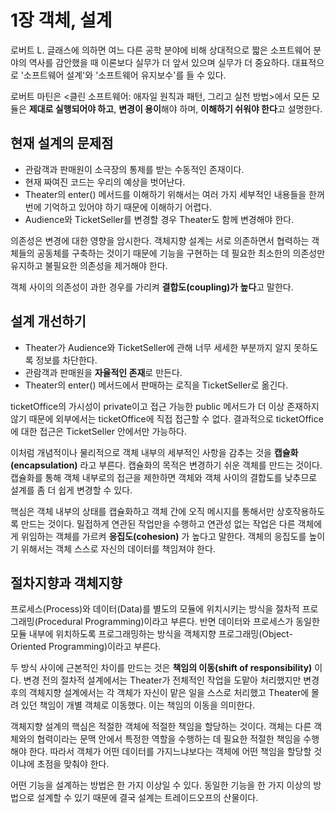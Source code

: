 # 1장 객체, 설계
로버트 L. 글래스에 의하면 여느 다른 공학 분야에 비해 상대적으로 짧은 소프트웨어 분야의 역사를 감안했을 때 이론보다 실무가 더 앞서 있으며 실무가 더 중요하다.
대표적으로 '소프트웨어 설계'와 '소프트웨어 유지보수'를 들 수 있다.

로버트 마틴은 <클린 소프트웨어: 애자일 원칙과 패턴, 그리고 실천 방법>에서 모든 모듈은 **제대로 실행되어야 하고**, **변경이 용이**해야 하며, **이해하기 쉬워야 한다**고 설명한다.

## 현재 설계의 문제점
- 관람객과 판매원이 소극장의 통제를 받는 수동적인 존재이다.
- 현재 짜여진 코드는 우리의 예상을 벗어난다.
- Theater의 enter() 메서드를 이해하기 위해서는 여러 가지 세부적인 내용들을 한꺼번에 기억하고 있어야 하기 때문에 이해하기 어렵다.
- Audience와 TicketSeller를 변경할 경우 Theater도 함께 변경해야 한다.

의존성은 변경에 대한 영향을 암시한다. 객체지향 설계는 서로 의존하면서 협력하는 객체들의 공동체를 구축하는 것이기 때문에 기능을 구현하는 데 필요한 최소한의 의존성만 유지하고 불필요한 의존성을 제거해야 한다.

객체 사이의 의존성이 과한 경우를 가리켜 **결합도(coupling)가 높다**고 말한다.

## 설계 개선하기
- Theater가 Audience와 TicketSeller에 관해 너무 세세한 부분까지 알지 못하도록 정보를 차단한다.
- 관람객과 판매원을 **자율적인 존재**로 만든다.
- Theater의 enter() 메서드에서 판매하는 로직을 TicketSeller로 옮긴다.

ticketOffice의 가시성이 private이고 접근 가능한 public 메서드가 더 이상 존재하지 않기 때문에 외부에서는 ticketOffice에 직접 접근할 수 없다.
결과적으로 ticketOffice에 대한 접근은 TicketSeller 안에서만 가능하다.

이처럼 개념적이나 물리적으로 객체 내부의 세부적인 사항을 감추는 것을 **캡슐화(encapsulation)** 라고 부른다.
캡슐화의 목적은 변경하기 쉬운 객체를 만드는 것이다. 캡슐화를 통해 객체 내부로의 접근을 제한하면 객체와 객체 사이의 결합도를 낮추므로 설계를 좀 더 쉽게 변경할 수 있다.

핵심은 객체 내부의 상태를 캡슐화하고 객체 간에 오직 메시지를 통해서만 상호작용하도록 만드는 것이다.
밀접하게 연관된 작업만을 수행하고 연관성 없는 작업은 다른 객체에게 위임하는 객체를 가르켜 **응집도(cohesion)** 가 높다고 말한다.
객체의 응집도를 높이기 위해서는 객체 스스로 자신의 데이터를 책임져야 한다.

## 절차지향과 객체지향
프로세스(Process)와 데이터(Data)를 별도의 모듈에 위치시키는 방식을 절차적 프로그래밍(Procedural Programming)이라고 부른다.
반면 데이터와 프로세스가 동일한 모듈 내부에 위치하도록 프로그래밍하는 방식을 객체지향 프로그래밍(Object-Oriented Programming)이라고 부른다.

두 방식 사이에 근본적인 차이를 만드는 것은 **책임의 이동(shift of responsibility)** 이다. 변경 전의 절차적 설계에서는 Theater가 전체적인 작업을 도맡아 처리했지만 변경 후의 객체지향 설계에서는
각 객체가 자신이 맡은 일을 스스로 처리했고 Theater에 몰려 있던 책임이 개별 객체로 이동했다. 이는 책임의 이동을 의미한다.

객체지향 설계의 핵심은 적절한 객체에 적절한 책임을 할당하는 것이다. 객체는 다른 객체와의 협력이라는 문맥 안에서 특정한 역할을 수행하는 데 필요한 적절한 책임을 수행해야 한다.
따라서 객체가 어떤 데이터를 가지느냐보다는 객체에 어떤 책임을 할당할 것이냐에 초점을 맞춰야 한다.

어떤 기능을 설계하는 방법은 한 가지 이상일 수 있다.
동일한 기능을 한 가지 이상의 방법으로 설계할 수 있기 때문에 결국 설계는 트레이드오프의 산물이다.
